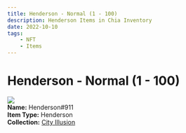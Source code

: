 ```yaml
---
title: Henderson - Normal (1 - 100)
description: Henderson Items in Chia Inventory
date: 2022-10-10
tags:
    - NFT
    - Items
---
```


# Henderson - Normal (1 - 100)
<div class="item_thumbnail">
<img loading="lazy" src="https://nvibufy4tysajopuw7v5o5mnqrbee53javue6f4zgcre4mwecq.arweave.net/bVAaFxyeJ_AS59Lfr13WNhEJCd2kFaE8XmTCiTjLEFA"><br/>
<div><strong>Name:</strong> Henderson#911</div>
<div><strong>Item Type:</strong> Henderson</div>
<div><strong>Collection:</strong> <a href="https://www.spacescan.io/xch/nft/collection/col1lend2dcn558km4wcwta4xnkfv3xpcmlp9kyt0m909emvfxechlyqdl5ndg">City Illusion</a></div>
</div>

